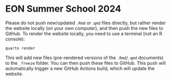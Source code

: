 # EON Summer School 2024

Please do not push new/updated `.Rmd` or .`qmd` files directly, but rather render the website locally (on your own computer), and then push the new files to GitHub.
To render the website locally, you need to use a terminal (not an R console):

```
quarto render
```

This will add new files (pre-rendered versions of the `.Rmd`/`.qmd` documents) to the `_freeze` folder.
You can then push these files to GitHub.
This push will automatically trigger a new GitHub Actions build, which will update the website.